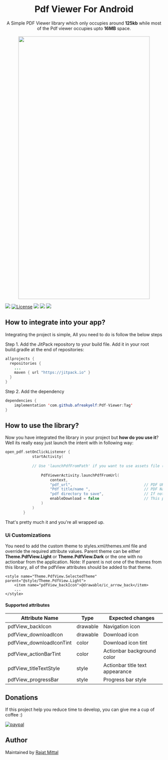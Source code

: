 <h1 align="center">Pdf Viewer For Android</h1>

<p align="center">
A Simple PDF Viewer library which only occupies around <b>125kb</b> while most of the Pdf viewer occupies upto <b>16MB</b> space.
<br>
<br>
<img src="https://raw.githubusercontent.com/afreakyelf/Pdf-Viewer/master/Screenshot_2020-07-11-23-59-31-606_com.rajat.pdfviewer.jpg" width="420" height="840" />
</p>

[![](https://jitpack.io/v/afreakyelf/Pdf-Viewer.svg)](https://jitpack.io/#afreakyelf/Pdf-Viewer) [![License](https://img.shields.io/badge/License-MIT-yellow.svg)](https://opensource.org/licenses/Apache-2.0) ![](https://img.shields.io/github/forks/afreakyelf/Pdf-Viewer?label=Forks)
![](https://img.shields.io/github/stars/afreakyelf/Pdf-Viewer?label=Stars&color=9cf) ![](https://visitor-badge.glitch.me/badge?page_id=afreakyelf.Pdf-Viewer)



## How to integrate into your app?
Integrating the project is simple, All you need to do is follow the below steps

Step 1. Add the JitPack repository to your build file. Add it in your root build.gradle at the end of repositories:

```java
allprojects {
  repositories {
    ...
    maven { url "https://jitpack.io" }
  }
}
```
Step 2. Add the dependency
```java
dependencies {
    implementation 'com.github.afreakyelf:Pdf-Viewer:Tag'
}
```

## How to use the library?
Now you have integrated the library in your project but **how do you use it**? Well its really easy just launch the intent with in following way:

```kotlin
open_pdf.setOnClickListener {
            startActivity(
            
            // Use 'launchPdfFromPath' if you want to use assets file (enable "fromAssets" flag) / internal directory
           
                PdfViewerActivity.launchPdfFromUrl(           
                    context,                                                                      
                    "pdf_url",                                // PDF URL in String format
                    "Pdf title/name ",                        // PDF Name/Title in String format
                    "pdf directory to save",                  // If nothing specific, Put "" it will save to Downloads
                    enableDownload = false                    // This param is true by defualt.
                )
            )
        } 
```

That's pretty much it and you're all wrapped up.

### Ui Customizations
You need to add the custom theme to styles.xml/themes.xml file and override the required attribute values.
Parent theme can be either **Theme.PdfView.Light** or **Theme.PdfView.Dark** or the one with no actionbar from the application.
Note: If parent is not one of the themes from this library, all of the pdfView attributes should be added to that theme.

    <style name="Theme.PdfView.SelectedTheme" parent="@style/Theme.PdfView.Light">
        <item name="pdfView_backIcon">@drawable/ic_arrow_back</item>
        ...
    </style>
    
#### Supported attributes

| Attribute Name | Type | Expected changes |
|--|--|--|
|pdfView_backIcon|drawable|Navigation icon|
|pdfView_downloadIcon|drawable|Download icon|
|pdfView_downloadIconTint|color|Download icon tint|
|pdfView_actionBarTint|color|Actionbar background color|
|pdfView_titleTextStyle|style|Actionbar title text appearance|
|pdfView_progressBar|style|Progress bar style|

## Donations
If this project help you reduce time to develop, you can give me a cup of coffee :) 

[![paypal](https://www.paypalobjects.com/en_US/i/btn/btn_donateCC_LG.gif)](https://www.paypal.com/paypalme/afreakyelf)

## Author
Maintained by [Rajat Mittal](https://www.github.com/afreakyelf)
